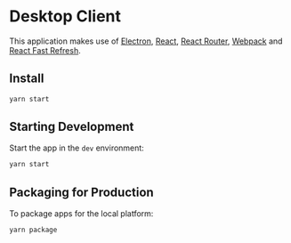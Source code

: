# Desktop Client
<p>
  This application makes use of <a href="https://electron.atom.io/">Electron</a>, <a href="https://facebook.github.io/react/">React</a>, <a href="https://github.com/reactjs/react-router">React Router</a>, <a href="https://webpack.js.org/">Webpack</a> and <a href="https://www.npmjs.com/package/react-refresh">React Fast Refresh</a>.
</p>

## Install
```bash
yarn start
```

## Starting Development

Start the app in the `dev` environment:

```bash
yarn start
```

## Packaging for Production

To package apps for the local platform:

```bash
yarn package
```
